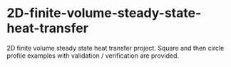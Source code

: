 # 2D-finite-volume-steady-state-heat-transfer
2D finite volume steady state heat transfer project. Square and then circle profile examples with validation / verification are provided.
